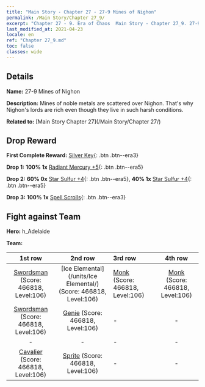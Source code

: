 ```yaml
---
title: "Main Story - Chapter 27 - 27-9 Mines of Nighon"
permalink: /Main Story/Chapter 27_9/
excerpt: "Chapter 27 - 9. Era of Chaos  Main Story - Chapter 27_9. 27-9 Mines of Nighon"
last_modified_at: 2021-04-23
locale: en
ref: "Chapter 27_9.md"
toc: false
classes: wide
---
```


## Details

 **Name:** 27-9 Mines of Nighon

 **Description:** Mines of noble metals are scattered over Nighon. That's why Nighon's lords are rich even though they live in such harsh conditions.

 **Related to:** [Main Story Chapter 27](/Main Story/Chapter 27/)

## Drop Reward

 **First Complete Reward:** [Silver Key](/Items/con_693/){: .btn .btn--era3}

 **Drop 1:** **100% 1x** [Radiant Mercury +5](/Items/mat_98/){: .btn .btn--era5}

 **Drop 2:** **60% 0x** [Star Sulfur +4](/Items/mat_92/){: .btn .btn--era5}, **40% 1x** [Star Sulfur +4](/Items/mat_92/){: .btn .btn--era5}

 **Drop 3:** **100% 1x** [Spell Scrolls](/Items/con_694/){: .btn .btn--era3}


## Fight against Team
 **Hero:** h_Adelaide

 **Team:**


  | 1st row | 2nd row | 3rd row | 4th row |
  |:----:|:----:|:----|:----:|
  | [Swordsman](/units/Swordsman/) (Score: 466818, Level:106)  | [Ice Elemental](/units/Ice Elemental/) (Score: 466818, Level:106)  | [Monk](/units/Monk/) (Score: 466818, Level:106)  | [Monk](/units/Monk/) (Score: 466818, Level:106)  |
  | [Swordsman](/units/Swordsman/) (Score: 466818, Level:106)  | [Genie](/units/Genie/) (Score: 466818, Level:106)  | - | - |
  | - | - | - | - |
  | [Cavalier](/units/Cavalier/) (Score: 466818, Level:106)  | [Sprite](/units/Sprite/) (Score: 466818, Level:106)  | - | - |


